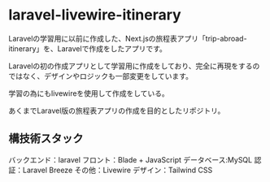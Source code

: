 # laravel-livewire-itinerary

Laravelの学習用に以前に作成した、Next.jsの旅程表アプリ「trip-abroad-itinerary」を、Laravelで作成をしたアプリです。

Laravelの初の作成アプリとして学習用に作成をしており、完全に再現をするのではなく、デザインやロジックも一部変更をしています。

学習の為にもlivewireを使用して作成をしている。

あくまでLaravel版の旅程表アプリの作成を目的としたリポジトリ。

## 構技術スタック

バックエンド：laravel
フロント：Blade + JavaScript	
データベース:MySQL
認証：Laravel Breeze
その他：Livewire
デザイン：Tailwind CSS



